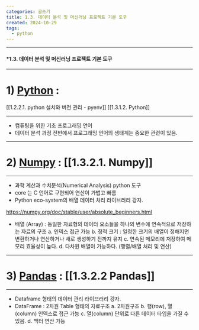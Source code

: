 ```yaml
---
categories: 글쓰기
title: 1.3. 데이터 분석 및 머신러닝 프로젝트 기본 도구
created: 2024-10-29
tags:
  - python
---
```

---
#### *1.3. 데이터 분석 및 머신러닝 프로젝트 기본 도구
---

# 1) [Python](https://www.python.org/) :

[[1.2.2.1. python 설치와 버전 관리 - pyenv]] 
[[1.3.1.2. Python]]

---
- 컴퓨팅을 위한 기초 프로그래밍 언어
- 데이터 분석 과정 전반에서 프로그래밍 언어의 생태계는 중요한 관련이 있음.
---

# 2) [Numpy](https://numpy.org/) :  [[1.3.2.1. Numpy]]
---
- 과학 계산과 수치분석(Numerical Analysis) python 도구
- core 는 C 언어로 구현되어 연산이 가볍고 빠름
- Python eco-system의 배열 데이터 처리 라이브러리 강자.

https://numpy.org/doc/stable/user/absolute_beginners.html

- 배열 (Array) : 동일한 자료형의 데이터 요소들을 하나의 변수에 연속적으로 저장하는 자료의 구조 
		a. 인덱스 접근 가능
		b. 정적 크기 : 일정한 크기의 배열이 정해지면 변환하거나 연산하거나 새로 생성하기 전까지 유지
		c. 연속된 메모리에 저장하여 메모리 효율성이 높다.
		d. 다차원 배열이 가능하다. (행렬/배열 처리 및 연산)
---

# 3) [Pandas](https://pandas.pydata.org/) : [[1.3.2.2 Pandas]]
---

- Dataframe 형태의 데이터 관리 라이브러리 강자.
- DataFrame : 2차원 Table 형태의 자료구조
		a. 2차원구조
		b. 행(row), 열(column) 인덱스로 접근 가능
		c. 열(column) 단위로 다른 데이터 타입을 가질 수 있음.
		d. 백터 연산 가능 
